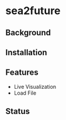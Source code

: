 # sea2future

## Background

## Installation

## Features

- Live Visualization
- Load File

## Status
